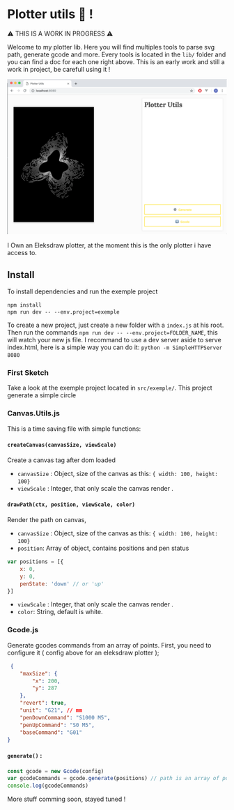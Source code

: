 # Plotter utils 🐝 !
⚠️ THIS IS A WORK IN PROGRESS  ⚠️

Welcome to my plotter lib. Here you will find multiples tools to parse svg path, generate gcode and more. 
Every tools is located in the `lib/` folder and you can find a doc for each one right above. 
This is an early work and still a work in project, be carefull using it ! 

![Interface](assets/screen.png)

I Own an Eleksdraw plotter, at the moment this is the only plotter i have access to. 

## Install 

To install dependencies and run the exemple project 
```shell
npm install 
npm run dev -- --env.project=exemple
```

To create a new project, just create a new folder with a `index.js` at his root.
Then run the commands `npm run dev -- --env.project=FOLDER_NAME`, this will watch your new js file.
I recommand to use a dev server aside to serve index.html, here is a simple way you can do it: `python -m SimpleHTTPServer 8080`

### First Sketch 
Take a look at the exemple project located in `src/exemple/`. This project generate a simple circle

### Canvas.Utils.js
This is a time saving file with simple functions:

#### `createCanvas(canvasSize, viewScale)`
Create a canvas tag after dom loaded

* `canvasSize` : Object, size of the canvas as this:  `{ width: 100, height: 100}`
* `viewScale` : Integer, that only scale the canvas render .

#### `drawPath(ctx, position, viewScale, color)`
Render the path on canvas,
* `canvasSize` : Object, size of the canvas as this:  `{ width: 100, height: 100}`
* `position`: Array of object, contains positions and pen status 
```javascript
var positions = [{
    x: 0, 
    y: 0,
    penState: 'down' // or 'up'
}]
```
* `viewScale` : Integer, that only scale the canvas render .
* `color`: String, default is white.

### Gcode.js

Generate gcodes commands from an array of points. First, you need to configure it ( config above for an eleksdraw plotter );
```json
 {
	"maxSize": {
		"x": 200,
		"y": 287
	},
	"revert": true,
	"unit": "G21", // mm
	"penDownCommand": "S1000 M5",
	"penUpCommand": "S0 M5",
	"baseCommand": "G01"
}
``` 

#### `generate()` :
```javascript
const gcode = new Gcode(config)
var gcodeCommands = gcode.generate(positions) // path is an array of position and pen status
console.log(gcodeCommands) 
```

More stuff comming soon, stayed tuned ! 

